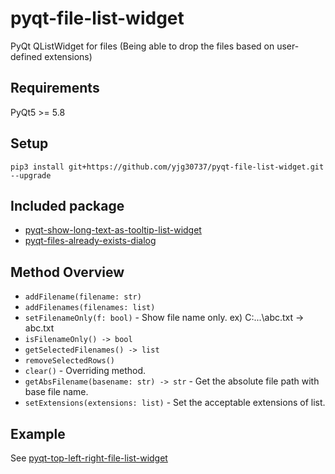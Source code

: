 # pyqt-file-list-widget
PyQt QListWidget for files (Being able to drop the files based on user-defined extensions)

## Requirements
PyQt5 >= 5.8

## Setup
```pip3 install git+https://github.com/yjg30737/pyqt-file-list-widget.git --upgrade```

## Included package
* <a href="https://github.com/yjg30737/pyqt-show-long-text-as-tooltip-list-widget.git">pyqt-show-long-text-as-tooltip-list-widget</a>
* <a href="https://github.com/yjg30737/pyqt-files-already-exists-dialog.git>pyqt-files-already-exists-dialog">pyqt-files-already-exists-dialog</a>

## Method Overview
* `addFilename(filename: str)`
* `addFilenames(filenames: list)`
* `setFilenameOnly(f: bool)` - Show file name only. ex) C:\...\abc.txt -> abc.txt
* `isFilenameOnly() -> bool`
* `getSelectedFilenames() -> list`
* `removeSelectedRows()`
* `clear()` - Overriding method.
* `getAbsFilename(basename: str) -> str` - Get the absolute file path with base file name.
* `setExtensions(extensions: list)` - Set the acceptable extensions of list.

## Example
See <a href="https://github.com/yjg30737/pyqt-top-left-right-file-list-widget.git">pyqt-top-left-right-file-list-widget</a>


